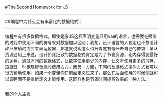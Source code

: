 #The Second Homework for JS
***************************
##编程中为什么会有丰富化的数据格式？
**************
编程中有很多数据格式，即使是像JS这样声明变量只用var的语言，也需要在赋值的过程中使用不同的符号来对数据加以区别；我想，设计语言的人肯定也不想设计如此繁琐的方式来表达数据，那这就说明这么设计肯定有设计者自己的苦衷；单从资源占用上来说，设计如此细致的数据格式肯定是为了节省资源，让内存得到最好的运用，通过不同的数据格式，让数字使用更少的内存，让文本使用更多的内存，这就是一种很理智合适的使用方式；而另一方面，不同的数据格式操作方式也可以很方便地使用，如果一个变量你在前面定义过来了，那么在后面使用的时候你就可以调用而不是重新定义才能使用，这同样也是节省时间提高效率的一种方法。
***********
[我的个人主页](https://github.com/zhangdarui/getting-started-with-javascript/blob/master/homework/lesson1/zhangruirui.md)
